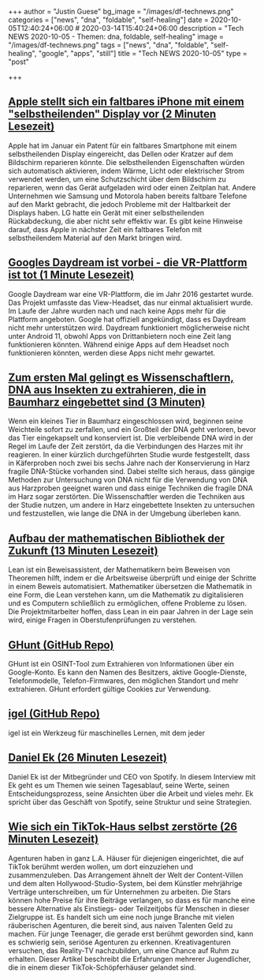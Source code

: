 +++
author = "Justin Guese"
bg_image = "/images/df-technews.png"
categories = ["news", "dna", "foldable", "self-healing"]
date = 2020-10-05T12:40:24+06:00 # 2020-03-14T15:40:24+06:00
description = "Tech NEWS 2020-10-05 - Themen: dna, foldable, self-healing"
image = "/images/df-technews.png"
tags = ["news", "dna", "foldable", "self-healing", "google", "apps", "still"]
title = "Tech NEWS 2020-10-05"
type = "post"

+++

## [Apple stellt sich ein faltbares iPhone mit einem "selbstheilenden" Display vor (2 Minuten Lesezeit)](https://www.theverge.com/circuitbreaker/2020/10/2/21498857/apple-foldable-self-healing-display-patent-application/1/01000174f83b678d-6f1ac9d2-0bda-48fa-a1cb-b83e55118476-000000/kY7fMGRkotjvZ_hLTj88A9zOfQAx5MWEoRKH57ikqQs=161)

 Apple hat im Januar ein Patent für ein faltbares Smartphone mit einem selbstheilenden Display eingereicht, das Dellen oder Kratzer auf dem Bildschirm reparieren könnte. Die selbstheilenden Eigenschaften würden sich automatisch aktivieren, indem Wärme, Licht oder elektrischer Strom verwendet werden, um eine Schutzschicht über dem Bildschirm zu reparieren, wenn das Gerät aufgeladen wird oder einen Zeitplan hat. Andere Unternehmen wie Samsung und Motorola haben bereits faltbare Telefone auf den Markt gebracht, die jedoch Probleme mit der Haltbarkeit der Displays haben. LG hatte ein Gerät mit einer selbstheilenden Rückabdeckung, die aber nicht sehr effektiv war. Es gibt keine Hinweise darauf, dass Apple in nächster Zeit ein faltbares Telefon mit selbstheilendem Material auf den Markt bringen wird.

## [Googles Daydream ist vorbei - die VR-Plattform ist tot (1 Minute Lesezeit)](https://www.androidpolice.com/2020/10/02/googles-daydream-is-over-the-vr-platform-is-dead//1/01000174f83b678d-6f1ac9d2-0bda-48fa-a1cb-b83e55118476-000000/sacs0RoD04wCOqzdBqlpPGCa70LsE08QqBecmLzn5mo=161)

 Google Daydream war eine VR-Plattform, die im Jahr 2016 gestartet wurde. Das Projekt umfasste das View-Headset, das nur einmal aktualisiert wurde. Im Laufe der Jahre wurden nach und nach keine Apps mehr für die Plattform angeboten. Google hat offiziell angekündigt, dass es Daydream nicht mehr unterstützen wird. Daydream funktioniert möglicherweise nicht unter Android 11, obwohl Apps von Drittanbietern noch eine Zeit lang funktionieren könnten. Während einige Apps auf dem Headset noch funktionieren könnten, werden diese Apps nicht mehr gewartet.

## [Zum ersten Mal gelingt es Wissenschaftlern, DNA aus Insekten zu extrahieren, die in Baumharz eingebettet sind (3 Minuten)](https://www.forbes.com/sites/davidbressan/2020/09/30/for-the-first-time-scientists-successfully-extract-dna-from-insects-embedded-in-tree-resin/#656df17f1445/1/01000174f83b678d-6f1ac9d2-0bda-48fa-a1cb-b83e55118476-000000/3alZyKKHsODxrcLXkP51-4DMfgxp-McQzoIsv3w3Sk4=161)

 Wenn ein kleines Tier in Baumharz eingeschlossen wird, beginnen seine Weichteile sofort zu zerfallen, und ein Großteil der DNA geht verloren, bevor das Tier eingekapselt und konserviert ist. Die verbleibende DNA wird in der Regel im Laufe der Zeit zerstört, da die Verbindungen des Harzes mit ihr reagieren. In einer kürzlich durchgeführten Studie wurde festgestellt, dass in Käferproben noch zwei bis sechs Jahre nach der Konservierung in Harz fragile DNA-Stücke vorhanden sind. Dabei stellte sich heraus, dass gängige Methoden zur Untersuchung von DNA nicht für die Verwendung von DNA aus Harzproben geeignet waren und dass einige Techniken die fragile DNA im Harz sogar zerstörten. Die Wissenschaftler werden die Techniken aus der Studie nutzen, um andere in Harz eingebettete Insekten zu untersuchen und festzustellen, wie lange die DNA in der Umgebung überleben kann.

## [Aufbau der mathematischen Bibliothek der Zukunft (13 Minuten Lesezeit)](https://www.quantamagazine.org/building-the-mathematical-library-of-the-future-20201001//1/01000174f83b678d-6f1ac9d2-0bda-48fa-a1cb-b83e55118476-000000/3x1YF-lNh0tOS-qVzXdYEGozBH98TuJpUpnsyOWIWTE=161)

 Lean ist ein Beweisassistent, der Mathematikern beim Beweisen von Theoremen hilft, indem er die Arbeitsweise überprüft und einige der Schritte in einem Beweis automatisiert. Mathematiker übersetzen die Mathematik in eine Form, die Lean verstehen kann, um die Mathematik zu digitalisieren und es Computern schließlich zu ermöglichen, offene Probleme zu lösen. Die Projektmitarbeiter hoffen, dass Lean in ein paar Jahren in der Lage sein wird, einige Fragen in Oberstufenprüfungen zu verstehen.

## [GHunt (GitHub Repo)](https://github.com/mxrch/GHunt/1/01000174f83b678d-6f1ac9d2-0bda-48fa-a1cb-b83e55118476-000000/eg74DUtVc8G63jOnySR5aI3q3IQzPSldhL753dcalOo=161)

 GHunt ist ein OSINT-Tool zum Extrahieren von Informationen über ein Google-Konto. Es kann den Namen des Besitzers, aktive Google-Dienste, Telefonmodelle, Telefon-Firmwares, den möglichen Standort und mehr extrahieren. GHunt erfordert gültige Cookies zur Verwendung.

## [igel (GitHub Repo)](https://github.com/nidhaloff/igel/1/01000174f83b678d-6f1ac9d2-0bda-48fa-a1cb-b83e55118476-000000/zze1KhiTMhG4HOY8c0s0AiFsO7-BngPx3B0sFGU7jfc=161)

 igel ist ein Werkzeug für maschinelles Lernen, mit dem jeder

## [Daniel Ek (26 Minuten Lesezeit)](https://www.theobservereffect.org/daniel.html/1/01000174f83b678d-6f1ac9d2-0bda-48fa-a1cb-b83e55118476-000000/Y1TOIEMzNVUeVZHAdFlrSLneu-kZUOI5rBmbt_rhcQc=161)

 Daniel Ek ist der Mitbegründer und CEO von Spotify. In diesem Interview mit Ek geht es um Themen wie seinen Tagesablauf, seine Werte, seinen Entscheidungsprozess, seine Ansichten über die Arbeit und vieles mehr. Ek spricht über das Geschäft von Spotify, seine Struktur und seine Strategien.

## [Wie sich ein TikTok-Haus selbst zerstörte (26 Minuten Lesezeit)](https://www.vox.com/the-goods/21459677/tiktok-house-la-hype-sway-girls-in-the-valley?scrolla=5eb6d68b7fedc32c19ef33b4/1/01000174f83b678d-6f1ac9d2-0bda-48fa-a1cb-b83e55118476-000000/J4rE4tVSqSxHOHmaMPkDbnhpBc3zV9ACDsFGTqC9I4A=161)

 Agenturen haben in ganz L.A. Häuser für diejenigen eingerichtet, die auf TikTok berühmt werden wollen, um dort einzuziehen und zusammenzuleben. Das Arrangement ähnelt der Welt der Content-Villen und dem alten Hollywood-Studio-System, bei dem Künstler mehrjährige Verträge unterschreiben, um für Unternehmen zu arbeiten. Die Stars können hohe Preise für ihre Beiträge verlangen, so dass es für manche eine bessere Alternative als Einstiegs- oder Teilzeitjobs für Menschen in dieser Zielgruppe ist. Es handelt sich um eine noch junge Branche mit vielen räuberischen Agenturen, die bereit sind, aus naiven Talenten Geld zu machen. Für junge Teenager, die gerade erst berühmt geworden sind, kann es schwierig sein, seriöse Agenturen zu erkennen. Kreativagenturen versuchen, das Reality-TV nachzubilden, um eine Chance auf Ruhm zu erhalten. Dieser Artikel beschreibt die Erfahrungen mehrerer Jugendlicher, die in einem dieser TikTok-Schöpferhäuser gelandet sind.

